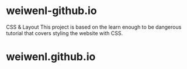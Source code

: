 # weiwenl-github.io
CSS &amp; Layout
This project is based on the learn enough to be dangerous tutorial that covers styling the website with CSS.
# weiwenl.github.io
